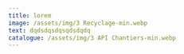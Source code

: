 ```yaml
---
title: lorem
image: /assets/img/3 Recyclage-min.webp
text: d﻿qdsdqsdqsqdsdqdq
catalogue: /assets/img/3 API Chantiers-min.webp
---
```

